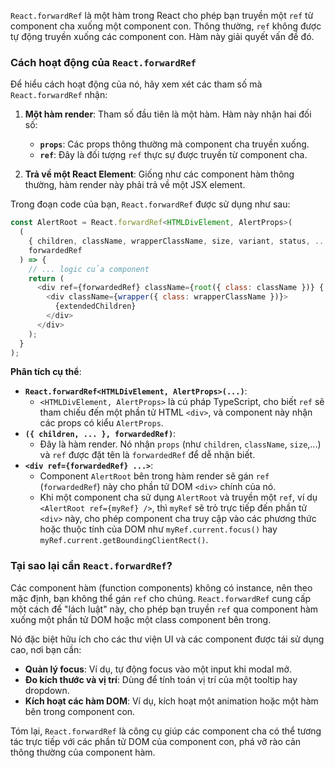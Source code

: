 `React.forwardRef` là một hàm trong React cho phép bạn truyền một `ref` từ component cha xuống một component con. Thông thường, `ref` không được tự động truyền xuống các component con. Hàm này giải quyết vấn đề đó.

### Cách hoạt động của `React.forwardRef`

Để hiểu cách hoạt động của nó, hãy xem xét các tham số mà `React.forwardRef` nhận:

1.  **Một hàm render**: Tham số đầu tiên là một hàm. Hàm này nhận hai đối số:

      * **`props`**: Các props thông thường mà component cha truyền xuống.
      * **`ref`**: Đây là đối tượng `ref` thực sự được truyền từ component cha.

2.  **Trả về một React Element**: Giống như các component hàm thông thường, hàm render này phải trả về một JSX element.

Trong đoạn code của bạn, `React.forwardRef` được sử dụng như sau:

```javascript
const AlertRoot = React.forwardRef<HTMLDivElement, AlertProps>(
  (
    { children, className, wrapperClassName, size, variant, status, ...rest },
    forwardedRef
  ) => {
    // ... logic của component
    return (
      <div ref={forwardedRef} className={root({ class: className })} {...rest}>
        <div className={wrapper({ class: wrapperClassName })}>
          {extendedChildren}
        </div>
      </div>
    );
  }
);
```

**Phân tích cụ thể**:

  * **`React.forwardRef<HTMLDivElement, AlertProps>(...)`**:
      * `<HTMLDivElement, AlertProps>` là cú pháp TypeScript, cho biết `ref` sẽ tham chiếu đến một phần tử HTML `<div>`, và component này nhận các props có kiểu `AlertProps`.
  * **`({ children, ... }, forwardedRef)`**:
      * Đây là hàm render. Nó nhận `props` (như `children`, `className`, `size`,...) và `ref` được đặt tên là `forwardedRef` để dễ nhận biết.
  * **`<div ref={forwardedRef} ...>`**:
      * Component `AlertRoot` bên trong hàm render sẽ gán `ref` (`forwardedRef`) này cho phần tử DOM `<div>` chính của nó.
      * Khi một component cha sử dụng `AlertRoot` và truyền một `ref`, ví dụ `<AlertRoot ref={myRef} />`, thì `myRef` sẽ trỏ trực tiếp đến phần tử `<div>` này, cho phép component cha truy cập vào các phương thức hoặc thuộc tính của DOM như `myRef.current.focus()` hay `myRef.current.getBoundingClientRect()`.

### Tại sao lại cần `React.forwardRef`?

Các component hàm (function components) không có instance, nên theo mặc định, bạn không thể gán `ref` cho chúng. `React.forwardRef` cung cấp một cách để "lách luật" này, cho phép bạn truyền `ref` qua component hàm xuống một phần tử DOM hoặc một class component bên trong.

Nó đặc biệt hữu ích cho các thư viện UI và các component được tái sử dụng cao, nơi bạn cần:

  * **Quản lý focus**: Ví dụ, tự động focus vào một input khi modal mở.
  * **Đo kích thước và vị trí**: Dùng để tính toán vị trí của một tooltip hay dropdown.
  * **Kích hoạt các hàm DOM**: Ví dụ, kích hoạt một animation hoặc một hàm bên trong component con.

Tóm lại, `React.forwardRef` là công cụ giúp các component cha có thể tương tác trực tiếp với các phần tử DOM của component con, phá vỡ rào cản thông thường của component hàm.
